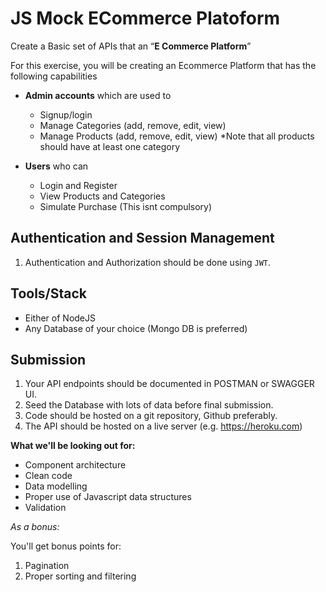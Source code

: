 # JS Mock ECommerce Platoform

Create a Basic set of APIs that an “**E Commerce Platform**”

For this exercise, you will be creating an Ecommerce Platform that  has the following capabilities

- **Admin accounts** which are used to
  - Signup/login
  - Manage Categories (add, remove, edit, view)
  - Manage Products (add, remove, edit, view) *Note that all products should have at least one category

- **Users** who can
  - Login and Register
  - View Products and Categories
  - Simulate Purchase (This isnt compulsory)

## Authentication and Session Management

1. Authentication and Authorization should be done using `JWT`.

## Tools/Stack

- Either of NodeJS
- Any Database of your choice (Mongo DB is preferred)

## Submission

1. Your API endpoints should be documented in POSTMAN or SWAGGER UI.
2. Seed the Database with lots of data before final submission.
3. Code should be hosted on a git repository, Github preferably.
4. The API should be hosted on a live server (e.g. https://heroku.com)

**What we'll be looking out for:**

- Component architecture
- Clean code
- Data modelling
- Proper use of Javascript data structures
- Validation

_As a bonus:_

You'll get bonus points for:
1. Pagination
2. Proper sorting and filtering
